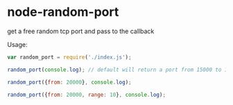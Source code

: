 node-random-port
================

get a free random tcp port and pass to the callback


Usage:

```javascript
var random_port = require('./index.js');

random_port(console.log); // default will return a port from 15000 to 15099

random_port({from: 20000}, console.log);

random_port({from: 20000, range: 10}, console.log);
```
